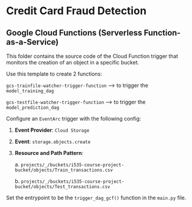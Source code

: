 # Credit Card Fraud Detection

## Google Cloud Functions (Serverless Function-as-a-Service)

This folder contains the source code of the Cloud Function trigger that monitors the creation of an object in a specific bucket.

Use this template to create 2 functions:

`gcs-trainfile-watcher-trigger-function` --> to trigger the `model_training_dag`

`gcs-testfile-watcher-trigger-function` --> to trigger the `model_prediction_dag`

Configure an `EventArc` trigger with the following config:
1. <b>Event Provider</b>: `Cloud Storage`
2. <b>Event</b>: `storage.objects.create`
3. <b>Resource and Path Pattern</b>:
    
    a. `projects/_/buckets/i535-course-project-bucket/objects/Train_transactions.csv`
    
    b. `projects/_/buckets/i535-course-project-bucket/objects/Test_transactions.csv`


Set the entrypoint to be the `trigger_dag_gcf()` function in the `main.py` file.